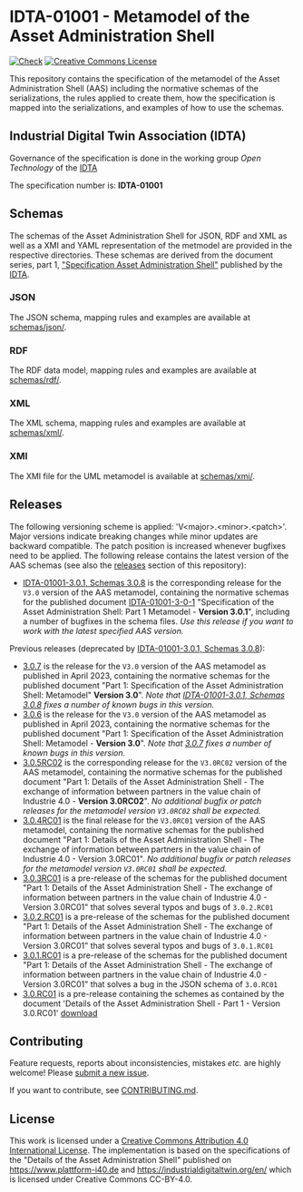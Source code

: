 # IDTA-01001 - Metamodel of the Asset Administration Shell

[![Check](
https://github.com/admin-shell-io/aas-specs/workflows/Check/badge.svg
)](
https://github.com/admin-shell-io/aas-specs/actions?query=workflow%3ACheck
)
[![Creative Commons License](
https://licensebuttons.net/l/by/4.0/88x31.png
)](
https://creativecommons.org/licenses/by/4.0/
)

This repository contains the specification of the metamodel of the 
Asset Administration Shell (AAS) including the normative schemas 
of the serializations, the rules applied to create them, 
how the specification is mapped into the serializations, 
and examples of how to use the schemas.

## Industrial Digital Twin Association (IDTA)

Governance of the specification is done in the working group *Open Technology* 
of the [IDTA](https://industrialdigitaltwin.org/en/)

The specification number is: **IDTA-01001**

## Schemas

The schemas of the Asset Administration Shell for JSON, RDF and XML as well 
as a XMI and YAML representation of the metmodel are provided in the 
respective directories. 
These schemas are derived from the document series, part 1,
["Specification Asset Administration Shell"](
https://industrialdigitaltwin.org/en/content-hub/aasspecifications
) published by the [IDTA](https://industrialdigitaltwin.org/en/).

### JSON

The JSON schema, mapping rules and examples are available at
[schemas/json/](schemas/json/).

### RDF

The RDF data model, mapping rules and examples are available 
at [schemas/rdf/](schemas/rdf/).

### XML

The XML schema, mapping rules and examples are available 
at [schemas/xml/](schemas/xml/).

### XMI

The XMI file for the UML metamodel is available 
at [schemas/xmi/](schemas/xmi/).
  
## Releases

The following versioning scheme is applied: 'V\<major>.\<minor>.\<patch>'. 
Major versions indicate breaking changes while minor updates are 
backward compatible.
The patch position is increased whenever bugfixes need to be applied. 
The following release contains the latest version of the AAS schemas
 (see also the [releases](https://github.com/admin-shell-io/aas-specs/releases) 
section of this repository):
* [IDTA-01001-3.0.1, Schemas 3.0.8](https://github.com/admin-shell-io/aas-specs/releases/tag/IDTA-01001-3-0-1_schemasV3.0.8) 
is the corresponding release for the `V3.0` version of the AAS metamodel, 
containing the normative schemas for the published document [IDTA-01001-3-0-1](https://industrialdigitaltwin.org/en/content-hub/aasspecifications/specification-of-the-asset-administration-shell-part-1-metamodel-idta-number-01001-3-0-1)
 "Specification of the Asset Administration Shell: Part 1 Metamodel - **Version 3.0.1**", 
including a number of bugfixes in the schema files. 
*Use this release if you want to work with the latest specified AAS version.*

Previous releases (deprecated by [IDTA-01001-3.0.1, Schemas 3.0.8](https://github.com/admin-shell-io/aas-specs/releases/tag/IDTA-01001-3-0-1_schemasV3.0.8)):
* [3.0.7](https://github.com/admin-shell-io/aas-specs/releases/tag/V3.0.7) is the release for the `V3.0` version of the AAS metamodel as published in April 2023, containing the normative schemas for the published document "Part 1: Specification of the Asset Administration Shell: Metamodel" **Version 3.0**". *Note that [IDTA-01001-3.0.1, Schemas 3.0.8](https://github.com/admin-shell-io/aas-specs/releases/tag/IDTA-01001-3-0-1_schemasV3.0.8) fixes a number of known bugs in this version.*
* [3.0.6](https://github.com/admin-shell-io/aas-specs/releases/tag/v3.0.6) is the release for the `V3.0` version of the AAS metamodel as published in April 2023, containing the normative schemas for the published document "Part 1: Specification of the Asset Administration Shell: Metamodel - **Version 3.0**". *Note that [3.0.7](https://github.com/admin-shell-io/aas-specs/releases/tag/V3.0.7) fixes a number of known bugs in this version.*
* [3.0.5RC02](https://github.com/admin-shell-io/aas-specs/releases/tag/V3.0.5RC02) is the corresponding release for the `V3.0RC02` version of the AAS metamodel, containing the normative schemas for the published document "Part 1: Details of the Asset Administration Shell - The exchange of information between partners in the value chain of Industrie 4.0 - **Version 3.0RC02**". *No additional bugfix or patch releases for the metamodel version `V3.0RC02` shall be expected.*
* [3.0.4RC01](https://github.com/admin-shell-io/aas-specs/releases/tag/V3.0.4RC01) is the final release for the `V3.0RC01` version of the AAS metamodel, containing the normative schemas for the published document "Part 1: Details of the Asset Administration Shell - The exchange of information between partners in the value chain of Industrie 4.0 - Version 3.0RC01". *No additional bugfix or patch releases for the metamodel version `V3.0RC01` shall be expected.*
* [3.0.3RC01](https://github.com/admin-shell-io/aas-specs/tree/V3.0.3RC01) is a pre-release of the schemas for the published document "Part 1: Details of the Asset Administration Shell - The exchange of information between partners in the value chain of Industrie 4.0 - Version 3.0RC01" that solves several typos and bugs of `3.0.2.RC01`
* [3.0.2.RC01](https://github.com/admin-shell-io/aas-specs/releases/tag/v3.0.2.RC01) is a pre-release of the schemas for the published document "Part 1: Details of the Asset Administration Shell - The exchange of information between partners in the value chain of Industrie 4.0 - Version 3.0RC01" that solves several typos and bugs of `3.0.1.RC01`
* [3.0.1.RC01](https://github.com/admin-shell-io/aas-specs/releases/tag/v3.0.1.RC01) is a pre-release of the schemas for the published document "Part 1: Details of the Asset Administration Shell - The exchange of information between partners in the value chain of Industrie 4.0 - Version 3.0RC01" that solves a bug in the JSON schema of `3.0.RC01`
* [3.0.RC01](https://github.com/admin-shell-io/aas-specs/releases/tag/v3.0.RC01) is a pre-release containing the schemes as contained by the document 'Details of the Asset Administration Shell - Part 1 - Version 3.0.RC01' [download](https://www.plattform-i40.de/PI40/Redaktion/EN/Downloads/Publikation/Details_of_the_Asset_Administration_Shell_Part1_V3.html)


## Contributing

Feature requests, reports about inconsistencies, mistakes *etc.* are highly
welcome! Please [submit a new issue](
https://github.com/admin-shell-io/aas-specs/issues/new/choose
).

If you want to contribute, see [CONTRIBUTING.md](CONTRIBUTING.md).

## License

This work is licensed under a [Creative Commons Attribution 4.0 International License](
https://creativecommons.org/licenses/by/4.0/). The implementation is based on the specifications of the "Details of the Asset Administration Shell" published on https://www.plattform-i40.de and https://industrialdigitaltwin.org/en/ 
which is licensed under Creative Commons CC-BY-4.0.
